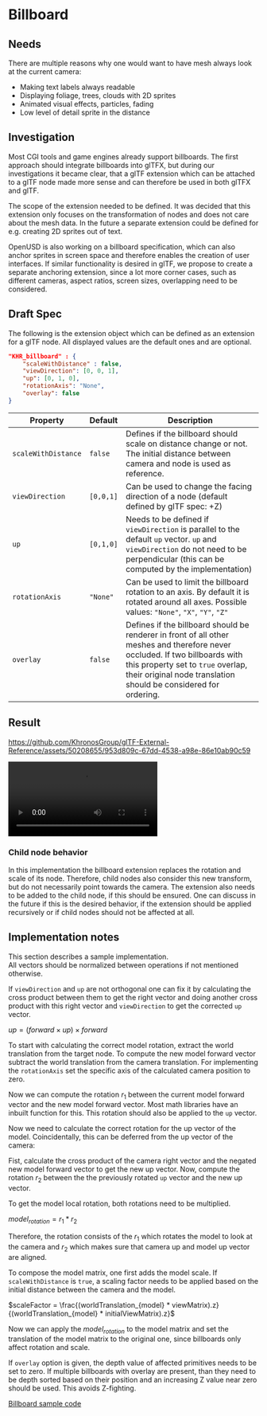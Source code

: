 # Billboard

## Needs

There are multiple reasons why one would want to have mesh always look at the current camera:
* Making text labels always readable
* Displaying foliage, trees, clouds with 2D sprites
* Animated visual effects, particles, fading
* Low level of detail sprite in the distance

## Investigation

Most CGI tools and game engines already support billboards. The first approach should integrate billboards into glTFX, but during our investigations it became clear, that a glTF extension which can be attached to a glTF node made more sense and can therefore be used in both glTFX and glTF.

The scope of the extension needed to be defined. It was decided that this extension only focuses on the transformation of nodes and does not care about the mesh data. In the future a separate extension could be defined for e.g. creating 2D sprites out of text. 

OpenUSD is also working on a billboard specification, which can also anchor sprites in screen space and therefore enables the creation of user interfaces. If similar functionality is desired in glTF, we propose to create a separate anchoring extension, since a lot more corner cases, such as different cameras, aspect ratios, screen sizes, overlapping need to be considered.

## Draft Spec
The following is the extension object which can be defined as an extension for a glTF node. All displayed values are the default ones and are optional.
```JSON
"KHR_billboard" : {
    "scaleWithDistance" : false,
    "viewDirection": [0, 0, 1],
    "up": [0, 1, 0],
    "rotationAxis": "None",
    "overlay": false
}
```

| Property | Default | Description |
| -------- | ------- | ----------- |
| `scaleWithDistance` | `false` |Defines if the billboard should scale on distance change or not. The initial distance between camera and node is used as reference. |
| `viewDirection` | `[0,0,1]` | Can be used to change the facing direction of a node (default defined by glTF spec: +Z)
| `up` | `[0,1,0]` | Needs to be defined if `viewDirection` is parallel to the default `up` vector. `up` and `viewDirection` do not need to be perpendicular (this can be computed by the implementation)
| `rotationAxis` | `"None"` | Can be used to limit the billboard rotation to an axis. By default it is rotated around all axes. Possible values: `"None"`, `"X"`, `"Y"`, `"Z"` 
| `overlay` | `false` | Defines if the billboard should be renderer in front of all other meshes and therefore never occluded. If two billboards with this property set to `true` overlap, their original node translation should be considered for ordering.

## Result

https://github.com/KhronosGroup/glTF-External-Reference/assets/50208655/953d809c-67dd-4538-a98e-86e10ab90c59

![Alternative link](https://raw.githubusercontent.com/KhronosGroup/glTF-External-Reference/main/explainers/videos/billboards.mp4)


### Child node behavior
In this implementation the billboard extension replaces the rotation and scale of its node. Therefore, child nodes also consider this new transform, but do not necessarily point towards the camera. The extension also needs to be added to the child node, if this should be ensured. One can discuss in the future if this is the desired behavior, if the extension should be applied recursively or if child nodes should not be affected at all. 

## Implementation notes
This section describes a sample implementation.\
All vectors should be normalized between operations if not mentioned otherwise. 

If `viewDirection` and `up` are not orthogonal one can fix it by calculating the cross product between them to get the right vector and doing another cross product with this right vector and `viewDirection` to get the corrected `up` vector.

$up = (forward \times up) \times forward$

To start with calculating the correct model rotation, extract the world translation from the target node. To compute the new model forward vector subtract the world translation from the camera translation. For implementing the `rotationAxis` set the specific axis of the calculated camera position to zero.

Now we can compute the rotation $r_1$ between the current model forward vector and the new model forward vector. Most math libraries have an inbuilt function for this. This rotation should also be applied to the `up` vector.

Now we need to calculate the correct rotation for the up vector of the model. Coincidentally, this can be deferred from the up vector of the camera:

Fist, calculate the cross product of the camera right vector and the negated new model forward vector to get the new up vector. Now, compute the rotation $r_2$ between the the previously rotated `up` vector and the new up vector.

To get the model local rotation, both rotations need to be multiplied.

$model_{rotation} = r_1 * r_2$

Therefore, the rotation consists of the $r_1$ which rotates the model to look at the camera and $r_2$ which makes sure that camera up and model up vector are aligned.

To compose the model matrix, one first adds the model scale. If `scaleWithDistance` is `true`, a scaling factor needs to be applied based on the initial distance between the camera and the model.

$scaleFactor = \frac{(worldTranslation_{model} * viewMatrix).z}{(worldTranslation_{model} * initialViewMatrix).z}$

Now we can apply the $model_{rotation}$ to the model matrix and set the translation of the model matrix to the original one, since billboards only affect rotation and scale.

If `overlay` option is given, the depth value of affected primitives needs to be set to zero. If multiple billboards with overlay are present, than they need to be depth sorted based on their position and an increasing Z value near zero should be used. This avoids Z-fighting.

[Billboard sample code](https://github.com/KhronosGroup/glTF-Sample-Viewer/blob/87dcecf011e8626f50ca780c0258f8dd919f262a/source/gltf/scene.js#L36)
